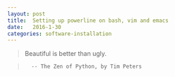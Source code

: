 ```yaml
---
layout: post
title:  Setting up powerline on bash, vim and emacs
date:   2016-1-30
categories: software-installation
---
```


> Beautiful is better than ugly.

>       -- The Zen of Python, by Tim Peters
